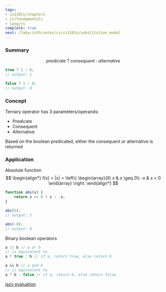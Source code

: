 ```yaml
---
tags:
- cs1101s/chapter1
- cs/fundamentals
- lang/js
complete: true
next: /labyrinth/notes/cs/cs1101s/substitution_model
---
```


### Summary
$$
predicate \ ? \ consequent \ : \ alternative
$$
```js
true ? 1 : 0;
// output: 1

false ? 1 : 0;
// output: 0
```
### Concept
Ternary operator has 3 parameters/operands:
- Predicate
- Consequent
- Alternative

Based on the boolean predicated, either the consequent or alternative is returned
### Application
Absolute function
$$
\begin{align*}
f(x) = |x| = 
\left\{
\begin{array}{ll}
x  & x \geq 0\\
-x & x < 0
\end{array}
\right.
\end{align*}
$$
```js
function abs(x) {
	return x >= 0 ? x : -x;
}

abs(5);
// output: 5

abs(-8);
// output: 8
```

Binary boolean operators
```js
a || b // a or b
// is equivalent to
a ? true : b // if a, return true, else return b

a && b // a and b
// is equivalent to
a ? b : false // if a, return b, else return false
```

[lazy evaluation](/labyrinth/notes/cs/cs1101s/lazy_evaluation)